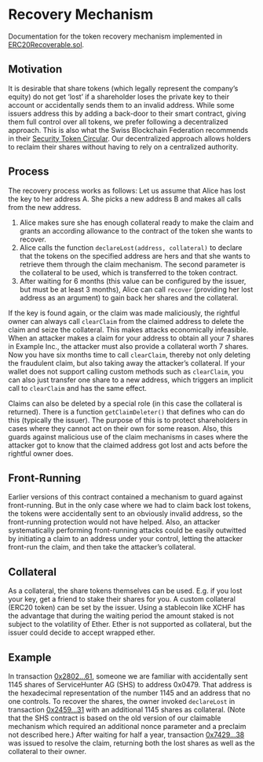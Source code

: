 # Recovery Mechanism

Documentation for the token recovery mechanism implemented in [ERC20Recoverable.sol](../src/ERC20Recoverable.sol).

## Motivation

It is desirable that share tokens (which legally represent the company’s equity) do not get ‘lost’ if a shareholder loses the private key to their account or accidentally sends them to an invalid address. While some issuers address this by adding a back-door to their smart contract, giving them full control over all tokens, we prefer following a decentralized approach. This is also what the Swiss Blockchain Federation recommends in their [Security Token Circular](http://blockchainfederation.ch/wp-content/uploads/2019/12/SBF-Circular-2019-01-Tokenized-Equity-4.pdf). Our decentralized approach allows holders to reclaim their shares without having to rely on a centralized authority.

## Process

The recovery process works as follows: Let us assume that Alice has lost the key to her address A. She picks a new address B and makes all calls from the new address.

1. Alice makes sure she has enough collateral ready to make the claim and grants an according allowance to the contract of the token she wants to recover.
2. Alice calls the function `declareLost(address, collateral)` to declare that the tokens on the specified address are hers and that she wants to retrieve them through the claim mechanism. The second parameter is the collateral to be used, which is transferred to the token contract.
3. After waiting for 6 months (this value can be configured by the issuer, but must be at least 3 months), Alice can call `recover` (providing her lost address as an argument) to gain back her shares and the collateral.

If the key is found again, or the claim was made maliciously, the rightful owner can always call `clearClaim` from the claimed address to delete the claim and seize the collateral. This makes attacks economically infeasible. When an attacker makes a claim for your address to obtain all your 7 shares in Example Inc., the attacker must also provide a collateral worth 7 shares. Now you have six months time to call `clearClaim`, thereby not only deleting the fraudulent claim, but also taking away the attacker’s collateral. If your wallet does not support calling custom methods such as `clearClaim`, you can also just transfer one share to a new address, which triggers an implicit call to `clearClaim` and has the same effect.

Claims can also be deleted by a special role (in this case the collateral is returned). There is a function `getClaimDeleter()` that defines who can do this (typically the issuer). The purpose of this is to protect shareholders in cases where they cannot act on their own for some reason. Also, this guards against malicious use of the claim mechanisms in cases where the attacker got to know that the claimed address got lost and acts before the rightful owner does.

## Front-Running

Earlier versions of this contract contained a mechanism to guard against front-running. But in the only case where we had to claim back lost tokens, the tokens were accidentally sent to an obviously invalid address, so the front-running protection would not have helped. Also, an attacker systematically performing front-running attacks could be easily outwitted by initiating a claim to an address under your control, letting the attacker front-run the claim, and then take the attacker’s collateral.

## Collateral

As a collateral, the share tokens themselves can be used. E.g. if you lost your key, get a friend to stake their shares for you. A custom collateral (ERC20 token) can be set by the issuer. Using a stablecoin like XCHF has the advantage that during the waiting period the amount staked is not subject to the volatility of Ether. Ether is not supported as collateral, but the issuer could decide to accept wrapped ether.

## Example

In transaction [0x2802...61](https://etherscan.io/tx/0x2802faedf41532a1aba89d4f11577c2b2f886b6243616f3bc60da9eabeeecb61), someone we are familiar with accidentally sent 1145 shares of ServiceHunter AG (SHS) to address 0x0479. That address is the hexadecimal representation of the number 1145 and an address that no one controls. To recover the shares, the owner invoked `declareLost` in transaction [0x2459...31](https://etherscan.io/tx/0x2459fb285211cf5cc2fdab716603e80725bc42ea9b144ecc7f8a35f7a4023731/advanced) with an additional 1145 shares as collateral. (Note that the SHS contract is based on the old version of our claimable mechanism which required an additional nonce parameter and a preclaim not described here.) After waiting for half a year, transaction [0x7429...38](https://etherscan.io/tx/0x7429eb777c208470c04dba3fec60d3fcac6c8cbb4f023e51d44f449444ff7538/advanced) was issued to resolve the claim, returning both the lost shares as well as the collateral to their owner.
